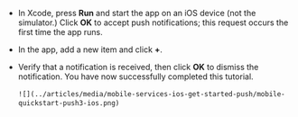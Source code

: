 
* In Xcode, press **Run** and start the app on an iOS device (not the simulator.) Click **OK** to accept push notifications; this request occurs the first time the app runs.
* In the app, add a new item and click **+**.
* Verify that a notification is received, then click **OK** to dismiss the notification. You have now successfully completed this tutorial.
  
      ![](../articles/media/mobile-services-ios-get-started-push/mobile-quickstart-push3-ios.png)

